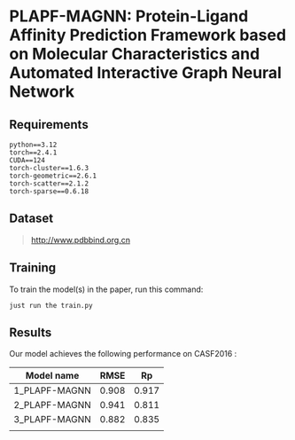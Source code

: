 

# PLAPF-MAGNN: Protein-Ligand Affinity Prediction Framework based on Molecular Characteristics and Automated Interactive Graph Neural Network

## Requirements

```setup
python==3.12
torch==2.4.1
CUDA==124
torch-cluster==1.6.3         
torch-geometric==2.6.1                 
torch-scatter==2.1.2
torch-sparse==0.6.18
```

## Dataset

> http://www.pdbbind.org.cn

## Training

To train the model(s) in the paper, run this command:

```train
just run the train.py
```



## Results

Our model achieves the following performance on CASF2016 :

| Model name    | RMSE  | Rp    |
| ------------- | ----- | ----- |
| 1_PLAPF-MAGNN | 0.908 | 0.917 |
| 2_PLAPF-MAGNN | 0.941 | 0.811 |
| 3_PLAPF-MAGNN | 0.882 | 0.835 |
|               |       |       |

